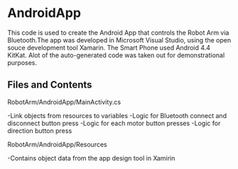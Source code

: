 # AndroidApp

This code is used to create the Android App that controls the Robot Arm via Bluetooth.The app was developed in Microsoft Visual Studio, using the open souce development tool Xamarin. The Smart Phone used Android 4.4 KitKat. Alot of the auto-generated code was taken out for demonstrational purposes. 

## Files and Contents 

RobotArm/AndroidApp/MainActivity.cs 

-Link objects from resources to variables
-Logic for Bluetooth connect and disconnect button press 
-Logic for each motor button presses
-Logic for direction button press

RobotArm/AndroidApp/Resources

-Contains object data from the app design tool in Xamirin 

